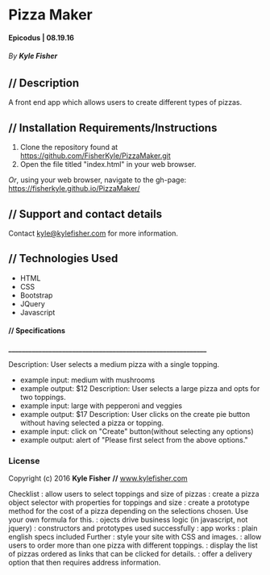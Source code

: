 # Pizza Maker

#### Epicodus | 08.19.16
###### _By **Kyle Fisher**_

## **//** Description

A front end app which allows users to create different types of pizzas.

## **//** Installation Requirements/Instructions

1. Clone the repository found at https://github.com/FisherKyle/PizzaMaker.git
2. Open the file titled "index.html" in your web browser.

_Or_, using your web browser, navigate to the gh-page: https://fisherkyle.github.io/PizzaMaker/

## **//** Support and contact details

Contact kyle@kylefisher.com for more information.

## **//** Technologies Used

* HTML
* CSS
* Bootstrap
* JQuery
* Javascript

#### **//** **Specifications**
**___________________________________________________________**

Description: User selects a medium pizza with a single topping.
  * example input: medium with mushrooms
  * example output: $12
Description: User selects a large pizza and opts for two toppings.
  * example input: large with pepperoni and veggies
  * example output: $17
Description: User clicks on the create pie button without having selected a pizza or topping.
  * example input: click on "Create" button(without selecting any options)
  * example output: alert of "Please first select from the above options."



### License

Copyright (c) 2016 **Kyle Fisher** **//** www.kylefisher.com

Checklist
: allow users to select toppings and size of pizzas
: create a pizza object selector with properties for toppings and size
: create a prototype method for the cost of a pizza depending on the selections chosen. Use your own formula for this.
: ojects drive business logic (in javascript, not jquery)
: constructors and prototypes used successfully
: app works
: plain english specs included
Further
: style your site with CSS and images.
: allow users to order more than one pizza with different toppings.
: display the list of pizzas ordered as links that can be clicked for details.
: offer a delivery option that then requires address information.
